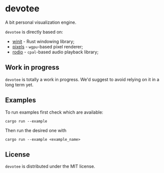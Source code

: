 # devotee

A bit personal visualization engine.

`devotee` is directly based on:
- [winit](https://crates.io/crates/winit) - Rust windowing library;
- [pixels](https://crates.io/crates/pixels) - `wgpu`-based pixel renderer;
- [rodio](https://crates.io/crates/rodio) - `cpal`-based audio playback library;

## Work in progress

`devotee` is totally a work in progress.
We'd suggest to avoid relying on it in a long term yet.

## Examples

To run examples first check which are available:
```
cargo run --example
```

Then run the desired one with
```
cargo run --example <example_name>
```

## License
`devotee` is distributed under the MIT license.
